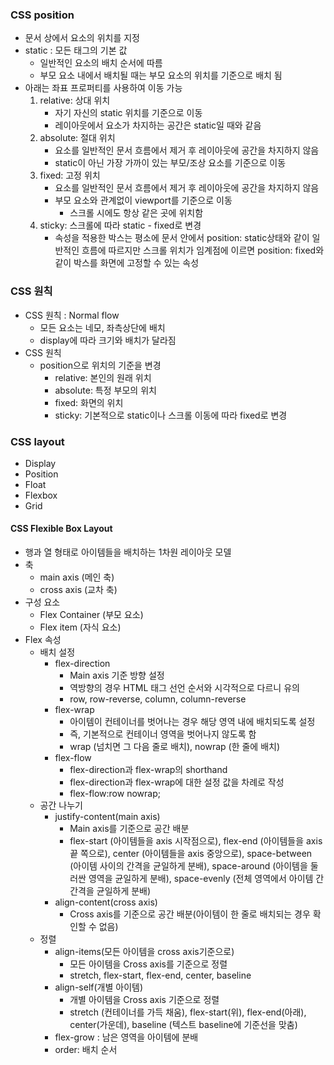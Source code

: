 ### CSS position
* 문서 상에서 요소의 위치를 지정
* static : 모든 태그의 기본 값
    * 일반적인 요소의 배치 순서에 따름
    * 부모 요소 내에서 배치될 때는 부모 요소의 위치를 기준으로 배치 됨
* 아래는 좌표 프로퍼티를 사용하여 이동 가능
    1. relative: 상대 위치
        * 자기 자신의 static 위치를 기준으로 이동
        * 레이아웃에서 요소가 차지하는 공간은 static일 때와 같음
    2. absolute: 절대 위치
        * 요소를 일반적인 문서 흐름에서 제거 후 레이아웃에 공간을 차지하지 않음
        * static이 아닌 가장 가까이 있는 부모/조상 요소를 기준으로 이동
    3. fixed: 고정 위치
        * 요소를 일반적인 문서 흐름에서 제거 후 레이아웃에 공간을 차지하지 않음
        * 부모 요소와 관계없이 viewport를 기준으로 이동
            * 스크롤 시에도 항상 같은 곳에 위치함
    4. sticky: 스크롤에 따라 static - fixed로 변경
        * 속성을 적용한 박스는 평소에 문서 안에서 position: static상태와 같이 일반적인 흐름에 따르지만 스크롤 위치가 임계점에 이르면 position: fixed와 같이 박스를 화면에 고정할 수 있는 속성
### CSS 원칙
* CSS 원칙 : Normal flow
    * 모든 요소는 네모, 좌측상단에 배치
    * display에 따라 크기와 배치가 달라짐
* CSS 원칙
    * position으로 위치의 기준을 변경
        * relative: 본인의 원래 위치
        * absolute: 특정 부모의 위치
        * fixed: 화면의 위치
        * sticky: 기본적으로 static이나 스크롤 이동에 따라 fixed로 변경

### CSS layout
* Display
* Position
* Float
* Flexbox
* Grid

#### CSS Flexible Box Layout
* 행과 열 형태로 아이템들을 배치하는 1차원 레이아웃 모델
* 축
    * main axis (메인 축)
    * cross axis (교차 축)
* 구성 요소
    * Flex Container (부모 요소)
    * Flex item (자식 요소)
* Flex 속성
    * 배치 설정
        * flex-direction
            * Main axis 기준 방향 설정
            * 역방향의 경우 HTML 태그 선언 순서와 시각적으로 다르니 유의
            * row, row-reverse, column, column-reverse
        * flex-wrap
            * 아이템이 컨테이너를 벗어나는 경우 해당 영역 내에 배치되도록 설정
            * 즉, 기본적으로 컨테이너 영역을 벗어나지 않도록 함
            * wrap (넘치면 그 다음 줄로 배치), nowrap (한 줄에 배치)
        * flex-flow
            * flex-direction과 flex-wrap의 shorthand
            * flex-direction과 flex-wrap에 대한 설정 값을 차례로 작성
            * flex-flow:row nowrap;
    * 공간 나누기
        * justify-content(main axis)
            * Main axis를 기준으로 공간 배분
            * flex-start (아이템들을 axis 시작점으로), flex-end (아이템들을 axis끝 쪽으로), center (아이템들을 axis 중앙으로), space-between (아이템 사이의 간격을 균일하게 분배), space-around (아이템을 둘러싼 영역을 균일하게 분배), space-evenly (전체 영역에서 아이템 간 간격을 균일하게 분배)
        * align-content(cross axis)
            * Cross axis를 기준으로 공간 배분(아이템이 한 줄로 배치되는 경우 확인할 수 없음)
    * 정렬
        * align-items(모든 아이템을 cross axis기준으로)
            * 모든 아이템을 Cross axis를 기준으로 정렬
            * stretch, flex-start, flex-end, center, baseline
        * align-self(개별 아이템)
            * 개별 아이템을 Cross axis 기준으로 정렬
            * stretch (컨테이너를 가득 채움), flex-start(위), flex-end(아래), center(가운데), baseline (텍스트 baseline에 기준선을 맞춤)
        * flex-grow : 남은 영역을 아이템에 분배
        * order: 배치 순서
    
